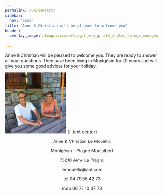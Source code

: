 ```yaml
---
permalink: /uk/contact/
sidebar:
  nav: "docs"
title: "Anne & Christian will be pleased to welcome you"
header:
  overlay_image: /images/accueil/pgdf_vue_gnrale_chalet_refuge_montgesin_Plagne.jpg

---
```


Anne & Christian will be pleased to welcome you. They are ready to answer all your questions. They have been living in Montgésin for 20 years and will give you some good advices for your holiday.  


<img src="/images/contact/nous.JPG" alt="" width="200" height="200" />
{: .text-center}


<p style="text-align: center;">Anne &amp; Christian Le Mouëllic</p>
<p style="text-align: center;">Montgésin - Plagne Montalbert</p>
<p style="text-align: center;">73210 Aime La Plagne</p>
<p style="text-align: center;">lemouellic@aol.com</p>
<p style="text-align: center;">tel 04 79 55 42 73</p>
<p style="text-align: center;">mob 06 75 10 37 73</p>
<p style="text-align: center;"> </p>

<p style="text-align: center;">
<script type='text/javascript'>
  var parametresWidget = {
    key : 'tftr8_fc',
    numGite : '73G148140',
    widget : 'resa',
  };
  widgetIteaGL(parametresWidget);
</script>
</p>
